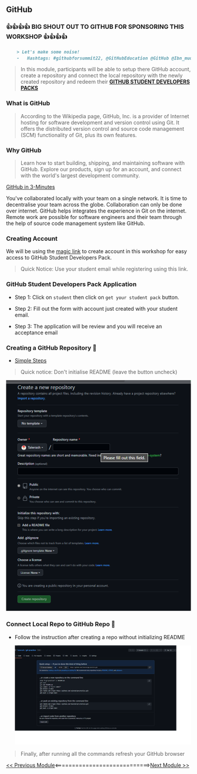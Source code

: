 ## GitHub

### 👍👍👍👍 BIG SHOUT OUT TO GITHUB FOR SPONSORING THIS WORKSHOP  👍👍👍👍
```markdown
    > Let's make some noise!
    -   Hashtags: #githubforsummit22, @GitHubEducation @GitHub @Ibn_mudathir #SUNO
```
>  In this module, participants will be able to setup there GitHub account, create a repository and connect the local repository with the newly created repository and redeem their [**GITHUB STUDENT DEVELOPERS PACKS**](https://education.github.com/discount_requests/student_application?utm_source=2022-07-30-GITHUBFORSUMMIT)

###  What is GitHub
>   According to the Wikipedia page, GitHub, Inc. is a provider of Internet hosting for software development and version control using Git. It offers the distributed version control and source code management (SCM) functionality of Git, plus its own features.

### Why GitHub

>  Learn how to start building, shipping, and maintaining software with GitHub. Explore our products, sign up for an account, and connect with the world's largest development community.

[GitHub in 3-Minutes](https://www.youtube.com/watch?v=w3jLJU7DT5E)

You've collaborated locally with your team on a single network. It is time to decentralise your team across the globe. Collaboration can only be done over internet. GitHub helps integrates the experience in Git on the internet. Remote work are possible for software engineers and their team through the help of source code management system like GitHub.

### Creating Account

We will be using the [magic link](https://education.github.com/discount_requests/student_application?utm_source=2022-07-30-GITHUBFORSUMMIT) to create account in this workshop for easy access to GitHub Student Developers Pack. 

> Quick Notice: Use your student email while registering using this link.

### GitHub Student Developers Pack Application

-   Step 1: Click on ```student``` then click on ```get your student pack``` button. 

-   Step 2: Fill out the form with account just created with your student email.

-   Step 3: The application will be review and you will receive an acceptance email

### Creating a GitHub Repository 🔁

-   [Simple Steps](https://docs.github.com/en/get-started/quickstart/create-a-repo)

> Quick notice: Don't initialise README (leave the button uncheck)

![Creation Stage](./vscode-pack/repo-create.png)

### Connect Local Repo to GitHub Repo 🚧

-   Follow the instruction after creating a repo without initializing README

    ![Connection Instruction](./vscode-pack/repo-connect.png)

>   Finally, after running all the commands refresh your GitHub browser


[<< Previous Module](2-basic-git-commands.md)<============================>[Next Module >>](4-git-in-vscode.md)
